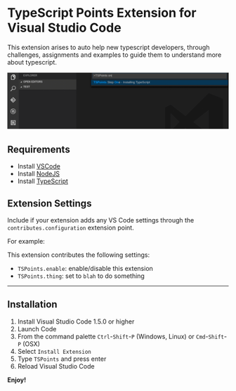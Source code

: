 # TypeScript Points Extension for Visual Studio Code

This extension arises to auto help new typescript developers, through challenges, assignments and examples to guide them to understand more about typescript.

![](https://github.com/DiogenesPolanco/TSPoints/raw/master/images/screendemo.gif)

## Requirements

* Install [VSCode](https://code.visualstudio.com/download)
* Install [NodeJS](https://nodejs.org/en/download/)
* Install [TypeScript](https://www.typescriptlang.org/index.html#download-links)

## Extension Settings

Include if your extension adds any VS Code settings through the `contributes.configuration` extension point.

For example:

This extension contributes the following settings:

* `TSPoints.enable`: enable/disable this extension
* `TSPoints.thing`: set to `blah` to do something

-----------------------------------------------------------------------------------------------------------
## Installation

1. Install Visual Studio Code 1.5.0 or higher
2. Launch Code
3. From the command palette `Ctrl`-`Shift`-`P` (Windows, Linux) or `Cmd`-`Shift`-`P` (OSX)
4. Select `Install Extension`
5. Type `TSPoints` and press enter
6. Reload Visual Studio Code

**Enjoy!**
